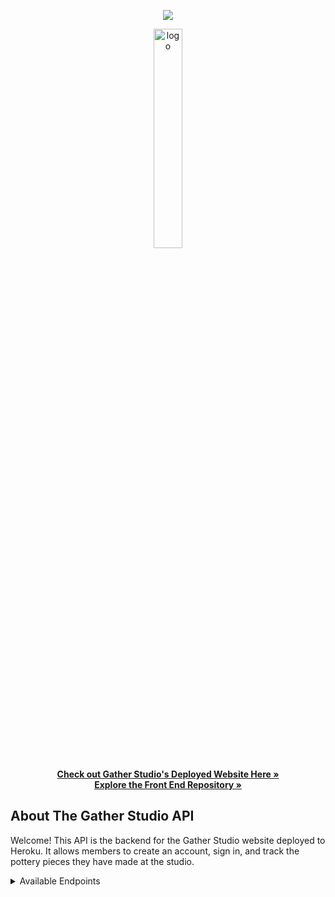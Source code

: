 <div align="center">
  <p> <img src="https://dl.circleci.com/status-badge/img/gh/Gather-Studio/gather_be/tree/main.svg?style=svg"> </p>
  <a href="https://moon-garden-fe.herokuapp.com/" target="_blank" rel="noopener noreferrer"><img src="https://user-images.githubusercontent.com/48455658/203390802-70fbe4a6-6741-40f5-8dd5-beed7cac0a2d.png" alt="logo" width="30%"/></a>
</div>

<p align="center">
  <a href="#"><strong>Check out Gather Studio's Deployed Website Here »</strong></a>
  <br>
  <a href="https://github.com/Gather-Studio/gather_fe"><strong>Explore the Front End Repository »</strong></a>
  </p>
</div>

## About The Gather Studio API

Welcome!
This API is the backend for the Gather Studio website deployed to Heroku. It allows members to create an account, sign in, and track the pottery pieces they have made at the studio. 

<details>
  <summary>Available Endpoints</summary>
  <ol>
    <li>
      <a href="#user-endpoints">User Endpoints</a>
      <ul>
        <li><a href="#get-all-users">Get All Users</a></li>
        <li><a href="#get-user-by-id">Get User By ID</a></li>
        <li><a href="#create-user">Create User</a></li>
        <li><a href="#update-user">Update User</a></li>
        <li><a href="#delete-user">Delete User</a></li>
      </ul>
    </li>
    <li>
      <a href="#getting-started">Item Endpoints</a>
      <ul>
        <li><a href="#get-all-user-items">Get All of a User's Items</a></li>
        <li><a href="#get-item">Get Item</a></li>
        <li><a href="#create-item">Create Item</a></li>
        <li><a href="#update-item">Update Item</a></li>
        <li><a href="#delete-item">Delete Item</a></li>
      </ul>
    </li>
  </ol>
</details>

